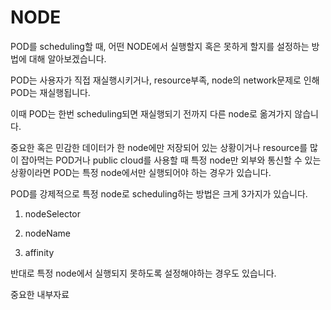 # NODE

POD를 scheduling할 때, 어떤 NODE에서 실행할지 혹은 못하게 할지를 설정하는 방법에 대해 알아보겠습니다.

POD는 사용자가 직접 재실행시키거나, resource부족, node의 network문제로 인해 POD는 재실행됩니다.

이때 POD는 한번 scheduling되면 재실행되기 전까지 다른 node로 옮겨가지 않습니다.

중요한 혹은 민감한 데이터가 한 node에만 저장되어 있는 상황이거나 resource를 많이 잡아먹는 POD거나 public cloud를 사용할 때 특정 node만 외부와 통신할 수 있는 상황이라면 POD는 특정 node에서만 실행되어야 하는 경우가 있습니다.

POD를 강제적으로 특정 node로 scheduling하는 방법은 크게 3가지가 있습니다.

1. nodeSelector

2. nodeName

3. affinity

반대로 특정 node에서 실행되지 못하도록 설정해야하는 경우도 있습니다.

중요한 내부자료